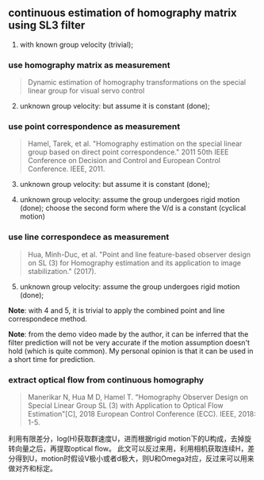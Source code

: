 ## continuous estimation of homography matrix using SL3 filter

1. with known group velocity (trivial);

### use homography matrix as measurement

> Dynamic estimation of homography transformations on the special linear group for visual servo control

2. unknown group velocity: but assume it is constant (done);

### use point correspondence as measurement

> Hamel, Tarek, et al. "Homography estimation on the special linear group based on direct point correspondence." 2011 50th IEEE Conference on Decision and Control and European Control Conference. IEEE, 2011.

3. unknown group velocity: but assume it is constant (done);

4. unknown group velocity: assume the group undergoes rigid motion (done); choose the second form where the V/d is a constant (cyclical motion)

### use line correspondece as measurement
> Hua, Minh-Duc, et al. "Point and line feature-based observer design on SL (3) for Homography estimation and its application to image stabilization." (2017).

5. unknown group velocity: assume the group undergoes rigid motion (done);

**Note**: with 4 and 5, it is trivial to apply the combined point and line correspondece method.

**Note**: from the demo video made by the author, it can be inferred that the filter prediction will not be very accurate if the motion assumption doesn't hold (which is quite common). My personal opinion is that it can be used in a short time for prediction.

### extract optical flow from continuous homography
> Manerikar N, Hua M D, Hamel T. "Homography Observer Design on Special Linear Group SL (3) with Application to Optical Flow Estimation"[C], 2018 European Control Conference (ECC). IEEE, 2018: 1-5.

利用有限差分，log(H)获取群速度U，进而根据rigid motion下的U构成，去掉旋转向量之后，再提取optical flow。
此文可以反过来用，利用相机获取连续H，差分得到U，motion时假设V极小或者d极大，则U和Omega对应，反过来可以用来做对齐和标定。

